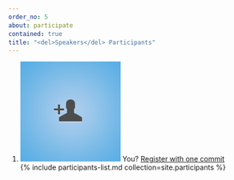 ```yaml
---
order_no: 5
about: participate
contained: true
title: "<del>Speakers</del> Participants"
---
```


<ol class="participants-list flex wrap">
  <li class="flex-item">
    <a href="https://github.com/rinkkasatiainen/codefreeze.fi#readme" class="toggle-git-help"><img src="images/user-add.jpg"/></a>
    <span class="name">You?</span>
    <a href="https://github.com/rinkkasatiainen/codefreeze.fi#readme" class="toggle-git-help">Register with one commit</a>
  </li>
  {% include participants-list.md collection=site.participants %}
</ol>
